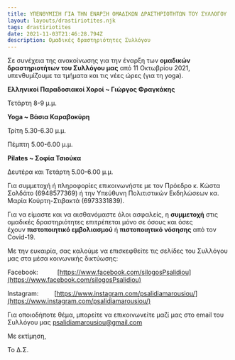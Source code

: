 ```yaml
---
title: ΥΠΕΝΘΥΜΙΣΗ ΓΙΑ ΤΗΝ ΕΝΑΡΞΗ ΟΜΑΔΙΚΩΝ ΔΡΑΣΤΗΡΙΟΤΗΤΩΝ ΤΟΥ ΣΥΛΛΟΓΟΥ
layout: layouts/drastiriotites.njk
tags: drastiriotites
date: 2021-11-03T21:46:28.794Z
description: Ομαδικές δραστηριότητες Συλλόγου
---
```

<!--StartFragment-->

Σε συνέχεια της ανακοίνωσης για την έναρξη των **ομαδικών δραστηριοτήτων του Συλλόγου μας** από 11 Οκτωβρίου 2021, υπενθυμίζουμε τα τμήματα και τις νέες ώρες (για τη yoga).

**Ελληνικοί Παραδοσιακοί Χοροί ~ Γιώργος Φραγκάκης**

Τετάρτη 8-9 μ.μ.

**Yoga ~ Βάσια Καραβοκύρη**

Τρίτη 5.30-6.30 μ.μ.

Πέμπτη 5.00-6.00 μ.μ.

**Pilates ~ Σοφία Τσιούκα**

Δευτέρα και Τετάρτη 5.00-6.00 μ.μ.

Για συμμετοχή ή πληροφορίες επικοινωνήστε με τον Πρόεδρο κ. Κώστα Σολδάτο (6948577369) ή την Υπεύθυνη Πολιτιστικών Εκδηλώσεων κα. Μαρία Κούρτη-Στιβακτά (6973331839).

Για να είμαστε και να αισθανόμαστε όλοι ασφαλείς, η **συμμετοχή** στις ομαδικές δραστηριότητες επιτρέπεται μόνο σε όσους και όσες έχουν **πιστοποιητικό εμβολιασμού** ή **πιστοποιητικό νόσησης** από τον Covid-19.

Με την ευκαιρία, σας καλούμε να επισκεφθείτε τις σελίδες του Συλλόγου μας στα μέσα κοινωνικής δικτύωσης:

Facebook:           [https://www.facebook.com/​silogosPsalidiou](https://www.facebook.com/silogosPsalidiou)

Instagram:         [https://www.instagram.com/​psalidiamarousiou/](https://www.instagram.com/psalidiamarousiou/)

Για οποιοδήποτε θέμα, μπορείτε να επικοινωνείτε μαζί μας στο email του Συλλόγου μας [psalidiamarousiou@gmail.com](mailto:psalidiamarousiou@gmail.com)

Με εκτίμηση,

Το Δ.Σ.

<!--EndFragment-->